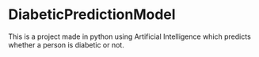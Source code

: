 # DiabeticPredictionModel
This is a project made in python using Artificial Intelligence which predicts whether a person is diabetic or not.
